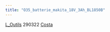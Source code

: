 ```yaml
---
title: "O35_batterie_makita_18V_3Ah_BL1850B"
---
```


[L_Outils](notes/equipements/outils/L_Outils.md) 290322 [Costa](notes/zones/Costa.md)